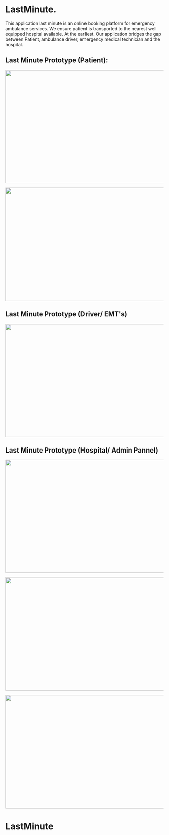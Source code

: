 # LastMinute.
This  application last minute is an online booking platform for emergency ambulance services.  We ensure patient is transported to the nearest well equipped hospital available. At the earliest.  Our application bridges the gap between Patient, ambulance driver, emergency medical technician and the hospital.
## Last Minute Prototype (Patient):

<p align="center">
  <img width="640" height="360" src="https://user-images.githubusercontent.com/95934322/209422248-12b237f3-0e45-47bf-b950-16585970454f.png">
</p>

<p align="center">
  <img width="640" height="360" src="https://user-images.githubusercontent.com/95934322/209422363-ee49b5e8-dd20-4db1-a87d-92a725362b77.png">
</p>


## Last Minute Prototype (Driver/ EMT's)

<p align="center">
  <img width="640" height="360" src="https://user-images.githubusercontent.com/95934322/211133533-ca990258-e8f5-4ecc-a8f1-66e1cc2e1392.png">
</p>

## Last Minute Prototype (Hospital/ Admin Pannel)

<p align="center">
  <img width="640" height="360" src="https://user-images.githubusercontent.com/95934322/211133394-2a6bd0cc-d7a9-4f65-9703-a7c565505c59.jpeg">
</p>

<p align="center">
  <img width="640" height="360" src="https://user-images.githubusercontent.com/95934322/211133418-cfeee594-a5b3-4e8f-ae28-6202dbf7e342.jpeg">
</p>

<p align="center">
  <img width="640" height="360" src="https://user-images.githubusercontent.com/95934322/211133456-7a439e0c-8e36-4ae9-9c0b-34839e851c41.jpeg">
</p>

# LastMinute
